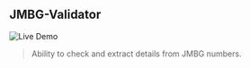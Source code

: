 ## JMBG-Validator

![Live Demo](https://jmbg-validator-maya.netlify.app/)
> Ability to check and extract details from JMBG numbers.</br>

